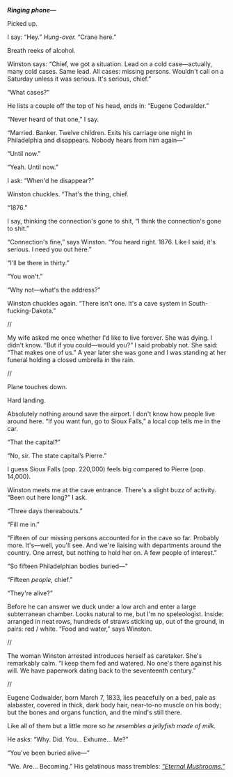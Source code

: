 ***Ringing phone—***

Picked up.

I say: “Hey.” *Hung-over.* “Crane here.”

Breath reeks of alcohol.

Winston says: “Chief, we got a situation. Lead on a cold case—actually, many cold cases. Same lead. All cases: missing persons. Wouldn't call on a Saturday unless it was serious. It's serious, chief.”

“What cases?”

He lists a couple off the top of his head, ends in: “Eugene Codwalder.”

“Never heard of that one,” I say.

“Married. Banker. Twelve children. Exits his carriage one night in Philadelphia and disappears. Nobody hears from him again—”

“Until now.”

“Yeah. Until now.”

I ask: “When'd he disappear?”

Winston chuckles. “That's the thing, chief.

“1876.”

I say, thinking the connection's gone to shit, “I think the connection's gone to shit.”

“Connection's fine,” says Winston. “You heard right. 1876. Like I said, it's serious. I need you out here.”

“I'll be there in thirty.”

“You won't.”

“Why not—what's the address?”

Winston chuckles again. “There isn't one. It's a cave system in South-fucking-Dakota.”

//

My wife asked me once whether I'd like to live forever. She was dying. I didn't know. “But if you could—would you?” I said probably not. She said: “That makes one of us.” A year later she was gone and I was standing at her funeral holding a closed umbrella in the rain.

//

Plane touches down.

Hard landing.

Absolutely nothing around save the airport. I don't know how people live around here. “If you want fun, go to Sioux Falls,” a local cop tells me in the car.

“That the capital?”

“No, sir. The state capital’s Pierre.”

I guess Sioux Falls (pop. 220,000) feels big compared to Pierre (pop. 14,000).

Winston meets me at the cave entrance. There's a slight buzz of activity. “Been out here long?” I ask.

“Three days thereabouts.”

“Fill me in.”

“Fifteen of our missing persons accounted for in the cave so far. Probably more. It's—well, you'll see. And we're liaising with departments around the country. One arrest, but nothing to hold her on. A few people of interest.”

“So fifteen Philadelphian bodies buried—”

“Fifteen *people*, chief.”

“They're alive?”

Before he can answer we duck under a low arch and enter a large subterranean chamber. Looks natural to me, but I'm no speleologist. Inside: arranged in neat rows, hundreds of straws sticking up, out of the ground, in pairs: red / white. “Food and water,” says Winston.

//

The woman Winston arrested introduces herself as caretaker. She's remarkably calm. “I keep them fed and watered. No one's there against his will. We have paperwork dating back to the seventeenth century.”

//

Eugene Codwalder, born March 7, 1833, lies peacefully on a bed, pale as alabaster, covered in thick, dark body hair, near-to-no muscle on his body; but the bones and organs function, and the mind's still there.

Like all of them but a little more so *he resembles a jellyfish made of milk.*

He asks: “Why. Did. You… Exhume… Me?”

“You've been buried alive—”

“We. Are… Becoming.” His gelatinous mass trembles: [*“Eternal Mushrooms.”*](https://www.reddit.com/r/normancrane)